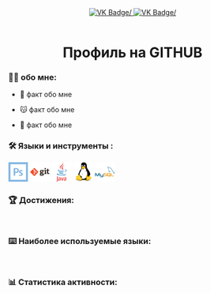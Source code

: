 <div id="badges" align="center">
  <a href= "https://vk.com/id226484378">
    <img src = "https://img.shields.io/badge/VK-blue?style=for-the-badge&logo=VK&logoColor=white" alt="VK Badge/">
  </a>

  <a href= "https://mail.google.com/mail/u/0/#inbox">
    <img src = "https://img.shields.io/badge/EMAIL-red?style=for-the-badge&logo=Gmail&logoColor=white" alt="VK Badge/">
  </a>
</div>
<div id="viewprof" align="center">
 <img src = "https://komarev.com/ghpvc/?username=MariaMuraveva&style=flat-square&color=blue" alt=""/>
</div>
<div id="heythere" align="center">
 <h1> Профиль на GITHUB </h1>
</div>

### :woman_student: обо мне:

- :zany_face: факт обо мне

- :kissing_cat: факт обо мне
  
- :sleeping_bed: факт обо мне
### :hammer_and_wrench: Языки и инструменты :
<div>
  <img src = "https://github.com/devicons/devicon/blob/master/icons/photoshop/photoshop-line.svg" width="40" height="40"/>
  <img src = "https://github.com/devicons/devicon/blob/master/icons/git/git-original-wordmark.svg" width="40" height="40"/>
  <img src = "https://github.com/devicons/devicon/blob/master/icons/java/java-original-wordmark.svg" width="40" height="40"/>
  <img src = "https://github.com/devicons/devicon/blob/master/icons/linux/linux-original.svg" width="40" height="40"/>
  <img src = "https://github.com/devicons/devicon/blob/master/icons/mysql/mysql-original-wordmark.svg" width="40" height="40"/>
</div>

### :trophy: Достижения:

<div>
  <img src="https://github-profile-trophy.vercel.app/?username=MariaMuraveva" alt=""/>
</div>

### :keyboard: Наиболее используемые языки:

<div>
  <img src="https://github-readme-stats.vercel.app/api/top-langs/?username=MariaMuraveva" alt=""/>
</div>

### :bar_chart: Статистика активности:

<div>
  <img src="https://github-readme-activity-graph.vercel.app/graph?username=MariaMuraveva&theme=react-dark" alt=""/>
</div>



  
